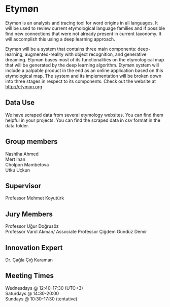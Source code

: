 # Etymøn
Etymøn is an analysis and tracing tool for word origins in all languages. It will be used to review current etymological language families and if possible find new connections that were not already present in current taxonomy. It will accomplish this using a deep learning approach.

Etymøn will be a system that contains three main components: deep-learning, augmented-reality with object recognition, and generative dreaming. Etymøn bases most of its functionalities on the etymological map that will be generated by the deep learning algorithm. Etymøn system will include a palpable product in the end as an online application based on this etymological map. The system and its implementation will be broken down into three stages in respect to its components. Check out the website at http://etymon.org

## Data Use
We have scraped data from several etymology websites. You can find them helpful in your projects. You can find the scraped data in csv format in the data folder.

## Group members
Nashiha Ahmed\
Mert İnan\
Cholpon Mambetova\
Utku Uçkun

## Supervisor
Professor Mehmet Koyutürk

## Jury Members
Professor Uğur Doğrusöz\
Professor Varol Akman/ Associate Professor Çiğdem Gündüz Demir

## Innovation Expert
Dr. Çağla Çığ Karaman

## Meeting Times
Wednesdays @ 12:40-17:30 (UTC+3)\
Saturdays @ 14:30-20:00 \
Sundays @ 10:30-17:30 (tentative)

